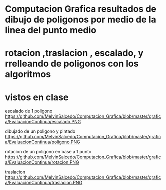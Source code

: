 # Computacion Grafica resultados de dibujo de poligonos por medio de la linea del punto medio 
# rotacion ,traslacion , escalado, y rrelleando de poligonos con los algoritmos
# vistos en clase

escalado de 1 poligono
https://github.com/MelvinSalcedo/Computacion_Grafica/blob/master/grafica/EvaluacionContinua/escalado.PNG


dibujado de un poligono y pintado
https://github.com/MelvinSalcedo/Computacion_Grafica/blob/master/grafica/EvaluacionContinua/poligono.PNG

rotacion de un poligono en base a  1 punto 
https://github.com/MelvinSalcedo/Computacion_Grafica/blob/master/grafica/EvaluacionContinua/rotacion.PNG

traslacion
https://github.com/MelvinSalcedo/Computacion_Grafica/blob/master/grafica/EvaluacionContinua/traslacion.PNG

